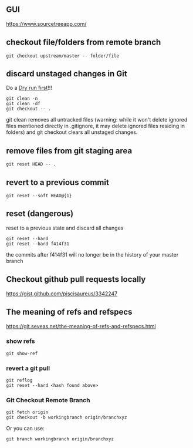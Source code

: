 ## GUI
https://www.sourcetreeapp.com/

## checkout file/folders from remote branch
```
git checkout upstream/master -- folder/file
```

## discard unstaged changes in Git
Do a [Dry run first](https://stackoverflow.com/questions/15840009/undo-a-git-clean-command/15840063#15840063)!!!
```
git clean -n
git clean -df
git checkout -- .
```
git clean removes all untracked files (warning: while it won't delete ignored files mentioned directly in .gitignore, it may delete ignored files residing in folders) and git checkout clears all unstaged changes.

## remove files from git staging area
```
git reset HEAD -- .
```

## revert to a previous commit
```
git reset --soft HEAD@{1}
```

## reset (dangerous)
reset to a previous state and discard all changes
```
git reset --hard
git reset --hard f414f31
```
the commits after f414f31 will no longer be in the history of your master branch

## Checkout github pull requests locally
https://gist.github.com/piscisaureus/3342247


## The meaning of refs and refspecs
https://git.seveas.net/the-meaning-of-refs-and-refspecs.html

### show refs
```
git show-ref
```

### revert a git pull
```
git reflog
git reset --hard <hash found above>
```

### Git Checkout Remote Branch
```
git fetch origin
git checkout -b workingbranch origin/branchxyz
```
Or you can use:
```
git branch workingbranch origin/branchxyz
```

